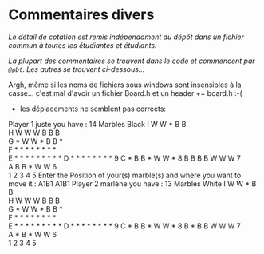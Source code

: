 # Commentaires divers

_Le détail de cotation est remis indépendament du dépôt dans un fichier commun
à toutes les étudiantes et étudiants._

_La plupart des commentaires se trouvent dans le code et commencent par `@pbt`.
Les autres se trouvent ci-dessous…_


Argh, même si les noms de fichiers sous windows sont insensibles à la casse…
c'est mal d'avoir un fichier Board.h et un header += board.h :-(

- les déplacements ne semblent pas corrects: 

Player 1 juste you have : 14 Marbles Black
       I W W * B B    
      H W W W B B B    
     G * W W * B B *  
    F * * * * * * * *  
   E * * * * * * * * *
    D * * * * * * * * 9
     C * B B * W W * 8
      B B B B W W W 7  
       A B B * W W 6  
          1 2 3 4 5
Enter the Position of your(s) marble(s) and where you want to move it : A1B1
A1B1
Player 2 marlène you have : 13 Marbles White
       I W W * B B    
      H W W W B B B    
     G * W W * B B *  
    F * * * * * * * *  
   E * * * * * * * * *
    D * * * * * * * * 9
     C * B B * W W * 8
      B * B B W W W 7  
       A * B * W W 6  
          1 2 3 4 5





